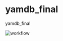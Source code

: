 # yamdb_final
yamdb_final


![workflow](https://github.com/Alex9568rus/yamdb_final/actions/workflows/yamdb_workflow.yml/badge.svg)